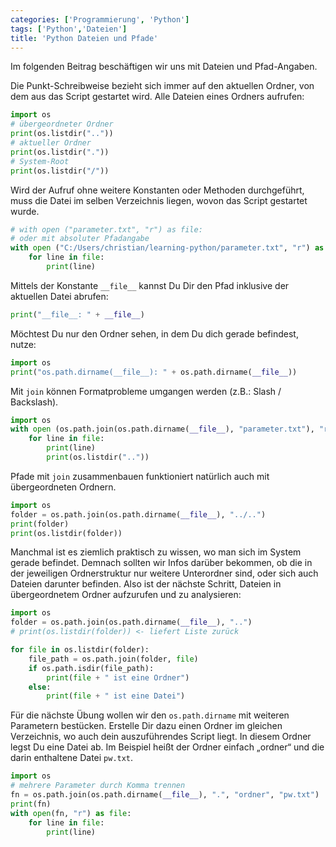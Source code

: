 ```yaml
---
categories: ['Programmierung', 'Python']
tags: ['Python','Dateien']
title: 'Python Dateien und Pfade'
---
```


Im folgenden Beitrag beschäftigen wir uns mit Dateien und Pfad-Angaben.

Die Punkt-Schreibweise bezieht sich immer auf den aktuellen Ordner, von dem aus das Script gestartet wird. Alle Dateien eines Ordners aufrufen:

```python
import os
# übergeordneter Ordner
print(os.listdir(".."))
# aktueller Ordner
print(os.listdir("."))
# System-Root
print(os.listdir("/"))
```

Wird der Aufruf ohne weitere Konstanten oder Methoden durchgeführt, muss die Datei im selben Verzeichnis liegen, wovon das Script gestartet wurde.

```python
# with open ("parameter.txt", "r") as file:
# oder mit absoluter Pfadangabe
with open ("C:/Users/christian/learning-python/parameter.txt", "r") as file:
    for line in file:
        print(line)
```

Mittels der Konstante `__file__` kannst Du Dir den Pfad inklusive der aktuellen Datei abrufen:

```python
print("__file__: " + __file__)
```

Möchtest Du nur den Ordner sehen, in dem Du dich gerade befindest, nutze:

```python
import os
print("os.path.dirname(__file__): " + os.path.dirname(__file__))
```

Mit `join` können Formatprobleme umgangen werden (z.B.: Slash / Backslash).

```python
import os
with open (os.path.join(os.path.dirname(__file__), "parameter.txt"), "r") as file:
    for line in file:
        print(line)
        print(os.listdir(".."))
```

Pfade mit `join` zusammenbauen funktioniert natürlich auch mit übergeordneten Ordnern.

```python
import os
folder = os.path.join(os.path.dirname(__file__), "../..")
print(folder)
print(os.listdir(folder))
```

Manchmal ist es ziemlich praktisch zu wissen, wo man sich im System gerade befindet. Demnach sollten wir Infos darüber bekommen, ob die in der jeweiligen Ordnerstruktur nur weitere Unterordner sind, oder sich auch Dateien darunter befinden. Also ist der nächste Schritt, Dateien in übergeordnetem Ordner aufzurufen und zu analysieren:

```python
import os 
folder = os.path.join(os.path.dirname(__file__), "..")
# print(os.listdir(folder)) <- liefert Liste zurück

for file in os.listdir(folder):
    file_path = os.path.join(folder, file)
    if os.path.isdir(file_path):
        print(file + " ist eine Ordner")
    else:
        print(file + " ist eine Datei")
```

Für die nächste Übung wollen wir den `os.path.dirname` mit weiteren Parametern bestücken. Erstelle Dir dazu einen Ordner im gleichen Verzeichnis, wo auch dein auszuführendes Script liegt. In diesem Ordner legst Du eine Datei ab. Im Beispiel heißt der Ordner einfach „ordner“ und die darin enthaltene Datei `pw.txt`.

```python
import os
# mehrere Parameter durch Komma trennen
fn = os.path.join(os.path.dirname(__file__), ".", "ordner", "pw.txt")
print(fn)
with open(fn, "r") as file:
    for line in file:
        print(line)
```
